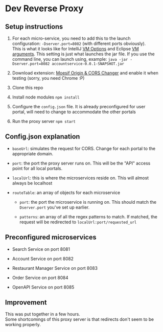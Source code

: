 # Dev Reverse Proxy

## Setup instructions

1. For each micro-service, you need to add this to the launch configuration: `-Dserver.port=8082` (with different ports obviously).  
   This is what it looks like for IntelliJ [VM Options](https://i.stack.imgur.com/aPKg0.png) and Eclipse [VM arguments](https://i.stack.imgur.com/94l6E.png). This setting is just what launches the jar file.
   If you use the command line, you can launch using, example: `java -jar -Dserver.port=8082 accountservice-0.0.1-SNAPSHOT.jar`

2. Download extension: [Moesif Origin & CORS Changer](https://chrome.google.com/webstore/detail/moesif-origin-cors-change/digfbfaphojjndkpccljibejjbppifbc) and enable it when testing (sorry, you need Chrome :P)

3. Clone this repo

4. Install node modules `npm install`

5. Configure the `config.json` file. It is already preconfigured for user portal, will need to change to accommodate the other portals

5. Run the proxy server `npm start`

## Config.json explanation

* `baseUrl`: simulates the request for CORS. Change for each portal to the appropriate domain.
  
* `port`: the port the proxy server runs on. This will be the "API" access point for all local portals.

* `localUrl`: this is where the microservices reside on. This will almost always be localhost

* `routeTable`: an array of objects for each microservice

	* `port`: the port the microservice is running on. This should match the `Dserver.port` you've set up earlier.
	
	* `patterns`: an array of all the regex patterns to match. If matched, the request will be redirected to `localUrl:port/requested_url`
	
## Preconfigured microservices

* Search Service on port 8081

* Account Service on port 8082

* Restaurant Manager Service on port 8083

* Order Service on port 8084

* OpenAPI Service on port 8085


## Improvement

This was put together in a few hours.  
Some shortcomings of this proxy server is that redirects don't seem to be working properly.